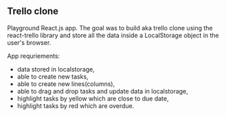 ## Trello clone

Playground React.js app. The goal was to build aka trello clone using the react-trello library and store all the data inside a LocalStorage object in the user's browser.<br>

App requriements: <br>
- data stored in localstorage, <br>
- able to create new tasks,<br>
- able to create new lines(columns),<br>
- able to drag and drop tasks and update data in localstorage,<br>
- highlight tasks by yellow which are close to due date,<br>
- highlight tasks by red which are overdue.<br>
